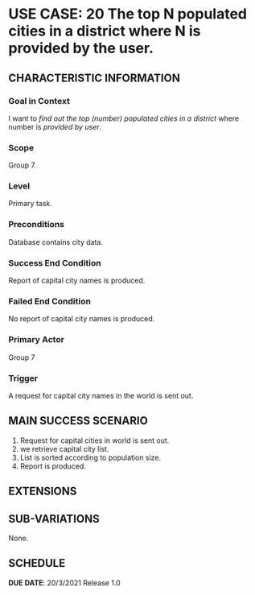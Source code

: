 # USE CASE: 20 The top N populated cities in a district where N is provided by the user.
## CHARACTERISTIC INFORMATION

### Goal in Context

I want to *find out the top (number) populated cities in a district* where number is *provided by user*.

### Scope

Group 7.

### Level

Primary task.

### Preconditions

Database contains city data.

### Success End Condition

Report of capital city names is produced.

### Failed End Condition

No report of capital city names is produced.

### Primary Actor

Group 7 

### Trigger

A request for capital city names in the world is sent out.

## MAIN SUCCESS SCENARIO

1. Request for capital cities in world is sent out.
2. we retrieve capital city list.
3. List is sorted according to population size.
4. Report is produced.

## EXTENSIONS

## SUB-VARIATIONS

None.

## SCHEDULE

**DUE DATE**: 20/3/2021 Release 1.0
